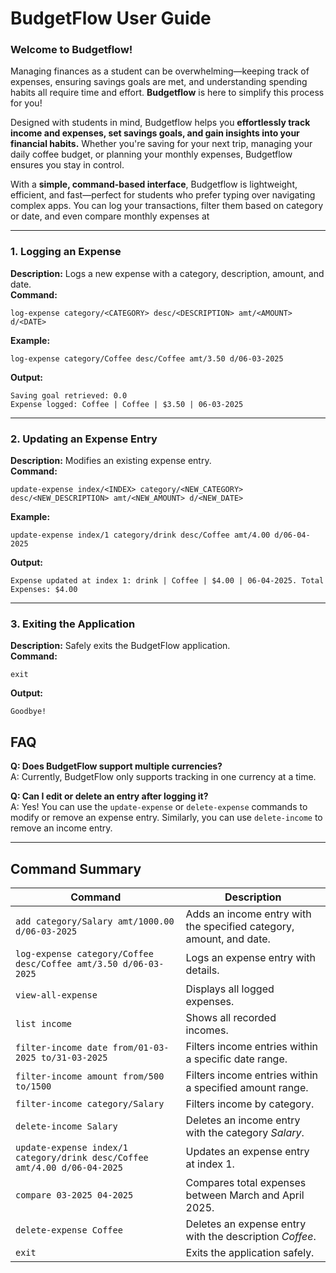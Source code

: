 # BudgetFlow User Guide

### Welcome to Budgetflow!

Managing finances as a student can be overwhelming—keeping track of expenses, ensuring savings goals are met, and
understanding spending habits all require time and effort. **Budgetflow** is here to simplify this process for you!

Designed with students in mind, Budgetflow helps you **effortlessly track income and expenses, set savings goals, and
gain insights into your financial habits.** Whether you're saving for your next trip, managing your daily coffee budget,
or planning your monthly expenses, Budgetflow ensures you stay in control.

With a **simple, command-based interface**, Budgetflow is lightweight, efficient, and fast—perfect for students who
prefer typing over navigating complex apps. You can log your transactions, filter them based on category or date, and
even compare monthly expenses at

---

### 1. Logging an Expense
**Description:** Logs a new expense with a category, description, amount, and date.  
**Command:**
```plaintext
log-expense category/<CATEGORY> desc/<DESCRIPTION> amt/<AMOUNT> d/<DATE>
```
**Example:**
```plaintext
log-expense category/Coffee desc/Coffee amt/3.50 d/06-03-2025
```
**Output:**
```plaintext
Saving goal retrieved: 0.0
Expense logged: Coffee | Coffee | $3.50 | 06-03-2025
```

---

### 2. Updating an Expense Entry
**Description:** Modifies an existing expense entry.  
**Command:**
```plaintext
update-expense index/<INDEX> category/<NEW_CATEGORY> desc/<NEW_DESCRIPTION> amt/<NEW_AMOUNT> d/<NEW_DATE>
```
**Example:**
```plaintext
update-expense index/1 category/drink desc/Coffee amt/4.00 d/06-04-2025
```
**Output:**
```plaintext
Expense updated at index 1: drink | Coffee | $4.00 | 06-04-2025. Total Expenses: $4.00
```

---

### 3. Exiting the Application
**Description:** Safely exits the BudgetFlow application.  
**Command:**
```plaintext
exit
```
**Output:**
```plaintext
Goodbye!
```

## FAQ

**Q: Does BudgetFlow support multiple currencies?**  
A: Currently, BudgetFlow only supports tracking in one currency at a time.

**Q: Can I edit or delete an entry after logging it?**  
A: Yes! You can use the `update-expense` or `delete-expense` commands to modify or remove an expense entry. Similarly, you can use `delete-income` to remove an income entry.

---

## Command Summary

| **Command** | **Description** |
|------------|---------------|
| `add category/Salary amt/1000.00 d/06-03-2025` | Adds an income entry with the specified category, amount, and date. |
| `log-expense category/Coffee desc/Coffee amt/3.50 d/06-03-2025` | Logs an expense entry with details. |
| `view-all-expense` | Displays all logged expenses. |
| `list income` | Shows all recorded incomes. |
| `filter-income date from/01-03-2025 to/31-03-2025` | Filters income entries within a specific date range. |
| `filter-income amount from/500 to/1500` | Filters income entries within a specified amount range. |
| `filter-income category/Salary` | Filters income by category. |
| `delete-income Salary` | Deletes an income entry with the category *Salary*. |
| `update-expense index/1 category/drink desc/Coffee amt/4.00 d/06-04-2025` | Updates an expense entry at index 1. |
| `compare 03-2025 04-2025` | Compares total expenses between March and April 2025. |
| `delete-expense Coffee` | Deletes an expense entry with the description *Coffee*. |
| `exit` | Exits the application safely. |
